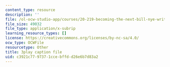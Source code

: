 ```yaml
---
content_type: resource
description: ''
file: /ol-ocw-studio-app/courses/20-219-becoming-the-next-bill-nye-writing-and-hosting-the-educational-show-january-iap-2015/c3921c7797371ccebffdd26e6b7d83a2_iR6FUYCNi5A.srt
file_size: 49032
file_type: application/x-subrip
learning_resource_types: []
license: https://creativecommons.org/licenses/by-nc-sa/4.0/
ocw_type: OCWFile
resourcetype: Other
title: 3play caption file
uid: c3921c77-9737-1cce-bffd-d26e6b7d83a2
---
```

